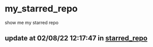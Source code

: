 # my_starred_repo
show me my starred repo

update at 02/08/22 12:17:47 in [starred_repo](./index.html)
---

